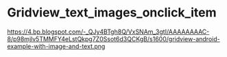 # Gridview_text_images_onclick_item
https://4.bp.blogspot.com/-_QJy4BTgh8Q/VxSNAm_3gtI/AAAAAAAAC-8/p98mjlv5TMMFY4eLstQkpg7Z0Ssot6d3QCKgB/s1600/gridview-android-example-with-image-and-text.png
